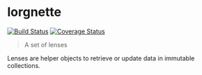# lorgnette

[![Build Status](https://travis-ci.org/andy128k/lorgnette.svg?branch=master)](https://travis-ci.org/andy128k/lorgnette)
[![Coverage Status](https://coveralls.io/repos/andy128k/lorgnette/badge.svg?branch=master&service=github)](https://coveralls.io/github/andy128k/lorgnette?branch=master)

> A set of lenses

Lenses are helper objects to retrieve or update data in immutable collections.

